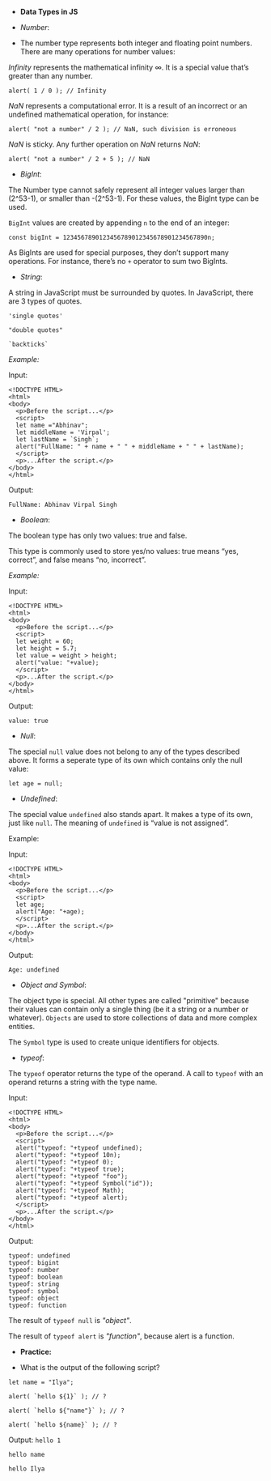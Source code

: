 - **Data Types in JS**

- *Number*:

- The number type represents both integer and floating point numbers. There are many operations for number values:

*Infinity* represents the mathematical infinity ∞. It is a special value that’s greater than any number.

```
alert( 1 / 0 ); // Infinity
```

*NaN* represents a computational error. It is a result of an incorrect or an undefined mathematical operation, for instance:

```
alert( "not a number" / 2 ); // NaN, such division is erroneous
```

*NaN* is sticky. Any further operation on *NaN* returns *NaN*:

```
alert( "not a number" / 2 + 5 ); // NaN
```

- *BigInt*:

The Number type cannot safely represent all integer values larger than (2^53-1), or smaller than -(2^53-1). For these values, the BigInt type can be used.

```BigInt``` values are created by appending ```n``` to the end of an integer:

```
const bigInt = 1234567890123456789012345678901234567890n;
```

As BigInts are used for special purposes, they don’t support many operations. For instance, there’s no ```+``` operator to sum two BigInts.

- *String*:

A string in JavaScript must be surrounded by quotes. In JavaScript, there are 3 types of quotes.

```'single quotes'```

```"double quotes"```

``` `backticks` ```

*Example:*

Input:
```
<!DOCTYPE HTML>
<html>
<body>
  <p>Before the script...</p>
  <script>
  let name ="Abhinav";
  let middleName = 'Virpal';
  let lastName = `Singh`;
  alert("FullName: " + name + " " + middleName + " " + lastName);
  </script>  
  <p>...After the script.</p>
</body>
</html>
```

Output:
```
FullName: Abhinav Virpal Singh
```

- *Boolean*:

The boolean type has only two values: true and false.

This type is commonly used to store yes/no values: true means “yes, correct”, and false means “no, incorrect”.

*Example:*

Input:
```
<!DOCTYPE HTML>
<html>
<body>
  <p>Before the script...</p>
  <script>
  let weight = 60;
  let height = 5.7;
  let value = weight > height;
  alert("value: "+value);
  </script>  
  <p>...After the script.</p>
</body>
</html>
```

Output:
```
value: true
```

- *Null*:

The special ```null``` value does not belong to any of the types described above. It forms a seperate type of its own which contains only the null value:

```let age = null;```

- *Undefined*:

The special value ```undefined``` also stands apart. It makes a type of its own, just like ```null```. The meaning of ```undefined``` is “value is not assigned”.

Example:

Input:
```
<!DOCTYPE HTML>
<html>
<body>
  <p>Before the script...</p>
  <script>
  let age;
  alert("Age: "+age);
  </script>  
  <p>...After the script.</p>
</body>
</html>
```

Output:
```
Age: undefined
```

- *Object and Symbol*:

The object type is special. All other types are called "primitive" because their values can contain only a single thing (be it a string or a number or whatever). ```Objects``` are used to store collections of data and more complex entities.

The ```Symbol``` type is used to create unique identifiers for objects.

- *typeof*:

The ```typeof``` operator returns the type of the operand. A call to ```typeof``` with an operand returns a string with the type name.

Input:
```
<!DOCTYPE HTML>
<html>
<body>
  <p>Before the script...</p>
  <script>
  alert("typeof: "+typeof undefined);
  alert("typeof: "+typeof 10n);
  alert("typeof: "+typeof 0);
  alert("typeof: "+typeof true);
  alert("typeof: "+typeof "foo");
  alert("typeof: "+typeof Symbol("id"));
  alert("typeof: "+typeof Math);
  alert("typeof: "+typeof alert);
  </script>  
  <p>...After the script.</p>
</body>
</html>
```

Output:
```
typeof: undefined
typeof: bigint
typeof: number
typeof: boolean
typeof: string
typeof: symbol
typeof: object
typeof: function
```

The result of ```typeof null``` is *"object"*.

The result of ```typeof alert``` is *"function"*, because alert is a function.

- **Practice:**

- What is the output of the following script?

```
let name = "Ilya";

alert( `hello ${1}` ); // ?

alert( `hello ${"name"}` ); // ?

alert( `hello ${name}` ); // ?
```

Output:
```hello 1```

```hello name```

```hello Ilya```